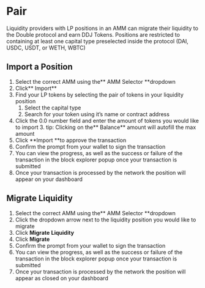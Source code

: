 # Pair

Liquidity providers with LP positions in an AMM can migrate their liquidity to the Double protocol and earn DDJ Tokens. Positions are restricted to containing at least one capital type preselected inside the protocol (DAI, USDC, USDT, or WETH, WBTC)


## Import a Position



1. Select the correct AMM using the** AMM Selector **dropdown
2. Click** Import**
3. Find your LP tokens by selecting the pair of tokens in your liquidity position
    1. Select the capital type
    2. Search for your token using it’s name or contract address
4. Click the 0.0 number field and enter the amount of tokens you would like to import
    3. tip: Clicking on the** Balance** amount will autofill the max amount
5. Click **Import **to approve the transaction
6. Confirm the prompt from your wallet to sign the transaction
7. You can view the progress, as well as the success or failure of the transaction in the block explorer popup once your transaction is submitted
8. Once your transaction is processed by the network the position will appear on your dashboard


## Migrate Liquidity



1. Select the correct AMM using the** AMM Selector **dropdown
2. Click the dropdown arrow next to the liquidity position you would like to migrate
3. Click **Migrate** **Liquidity**
4. Click **Migrate**
5. Confirm the prompt from your wallet to sign the transaction
6. You can view the progress, as well as the success or failure of the transaction in the block explorer popup once your transaction is submitted
7. Once your transaction is processed by the network the position will appear as closed on your dashboard
